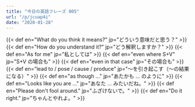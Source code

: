 ```yaml
---
title: "今日の英語フレーズ 005"
url: "/p/jcuap4i"
date: "2020-01-28"
---
```


{{< def en="What do you think it means?" jp="どういう意味だと思う？" >}}
{{< def en="How do you understand it?" jp="どう解釈しますか？" >}}
{{< def en="As for me" jp="私としては" >}}
{{< def en="even where S+V" jp="S+V の場合も" >}}
{{< def en="even in that case" jp="その場合も" >}}
{{< def en="lead to / pose / cause / produce" jp="～を引き起こす（～の結果になる）" >}}
{{< def en="as though ..." jp="あたかも ... のように" >}}
{{< def en="Looks like you are ..." jp="あなた ... みたいだね。" >}}
{{< def en="Please don't fool around." jp="ふざけないで。" >}}
{{< def en="Do it right." jp="ちゃんとやれよ。" >}}


